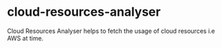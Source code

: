 # cloud-resources-analyser
Cloud Resources Analyser helps to fetch the usage of cloud resources i.e AWS at time. 
